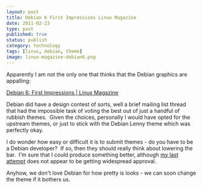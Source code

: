 ```yaml
--- 
layout: post 
title: Debian 6 First Impressions Linux Magazine
date: 2011-02-23
type: post 
published: true 
status: publish
category: technology
tags: [linux, debian, theme]
image: linux-magazine-debian6.png
---
```


Apparently I am not the only one that thinks that the Debian graphics
are appalling:

[Debian 6: First Impressions | Linux Magazine](http://www.linux-mag.com/id/8188/)

<!--more-->

Debian did have a design contest of sorts, well a brief mailing list
thread that had the impossible task of voting the best out of just a
handful of rubbish themes.  Given the choices, personally I would have
opted for the upstream themes, or just to stick with the Debian Lenny
theme which was perfectly okay.

I do wonder how easy or difficult it is to submit themes - do you have
to be a Debian developer?  If so, then they should really think about
lowering the bar.  I'm sure that I could produce something better,
although [my last attempt](http://kde-look.org/content/search.php?user=chrisjrob&search=Search "chrisjrob @ kde-look")
does not appear to be getting widespread approval.

Anyhow, we don't love Debian for how pretty is looks - we can soon
change the theme if it bothers us.

